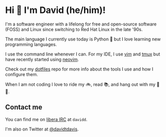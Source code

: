 # Hi 👋 I'm David (he/him)!

I'm a software engineer with a lifelong for free and open-source software (FOSS) and Linux since switching to Red Hat Linux in the late '90s.

The main language I currently use today is Python 🐍 but I love learning new programming languages.

I use the command line whenever I can. For my IDE, I use [vim](https://www.vim.org/) and 
[tmux](https://github.com/tmux/tmux) but have recently started using [neovim](https://neovim.io/).

Check out my [dotfiles](https://github.com/daviddavis/dotfiles) repo
for more info about the tools I use and how I configure them.

When I am not coding I love to ride my 🚲, read 📚, and hang out with my 🐶🐶.

## Contact me

You can find me on [libera IRC](https://libera.chat/) at `davidd`.

I'm also on Twitter at [@davidtdavis](https://twitter.com/davidtdavis).
